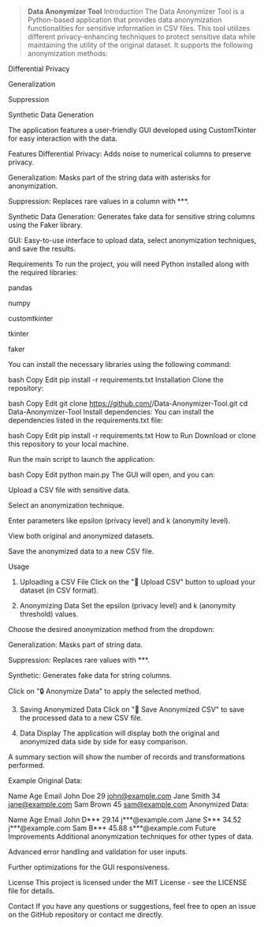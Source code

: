 > **Data Anonymizer Tool**
Introduction
The Data Anonymizer Tool is a Python-based application that provides data anonymization functionalities for sensitive information in CSV files. This tool utilizes different privacy-enhancing techniques to protect sensitive data while maintaining the utility of the original dataset. It supports the following anonymization methods:

Differential Privacy

Generalization

Suppression

Synthetic Data Generation

The application features a user-friendly GUI developed using CustomTkinter for easy interaction with the data.

Features
Differential Privacy: Adds noise to numerical columns to preserve privacy.

Generalization: Masks part of the string data with asterisks for anonymization.

Suppression: Replaces rare values in a column with ***.

Synthetic Data Generation: Generates fake data for sensitive string columns using the Faker library.

GUI: Easy-to-use interface to upload data, select anonymization techniques, and save the results.

Requirements
To run the project, you will need Python installed along with the required libraries:

pandas

numpy

customtkinter

tkinter

faker

You can install the necessary libraries using the following command:

bash
Copy
Edit
pip install -r requirements.txt
Installation
Clone the repository:

bash
Copy
Edit
git clone https://github.com/<your-username>/Data-Anonymizer-Tool.git
cd Data-Anonymizer-Tool
Install dependencies: You can install the dependencies listed in the requirements.txt file:

bash
Copy
Edit
pip install -r requirements.txt
How to Run
Download or clone this repository to your local machine.

Run the main script to launch the application:

bash
Copy
Edit
python main.py
The GUI will open, and you can:

Upload a CSV file with sensitive data.

Select an anonymization technique.

Enter parameters like epsilon (privacy level) and k (anonymity level).

View both original and anonymized datasets.

Save the anonymized data to a new CSV file.

Usage
1. Uploading a CSV File
Click on the "📂 Upload CSV" button to upload your dataset (in CSV format).

2. Anonymizing Data
Set the epsilon (privacy level) and k (anonymity threshold) values.

Choose the desired anonymization method from the dropdown:

Generalization: Masks part of string data.

Suppression: Replaces rare values with ***.

Synthetic: Generates fake data for string columns.

Click on "🔒 Anonymize Data" to apply the selected method.

3. Saving Anonymized Data
Click on "💾 Save Anonymized CSV" to save the processed data to a new CSV file.

4. Data Display
The application will display both the original and anonymized data side by side for easy comparison.

A summary section will show the number of records and transformations performed.

Example
Original Data:

Name	Age	Email
John Doe	29	john@example.com
Jane Smith	34	jane@example.com
Sam Brown	45	sam@example.com
Anonymized Data:

Name	Age	Email
John D***	29.14	j***@example.com
Jane S***	34.52	j***@example.com
Sam B***	45.88	s***@example.com
Future Improvements
Additional anonymization techniques for other types of data.

Advanced error handling and validation for user inputs.

Further optimizations for the GUI responsiveness.

License
This project is licensed under the MIT License - see the LICENSE file for details.

Contact
If you have any questions or suggestions, feel free to open an issue on the GitHub repository or contact me directly.

